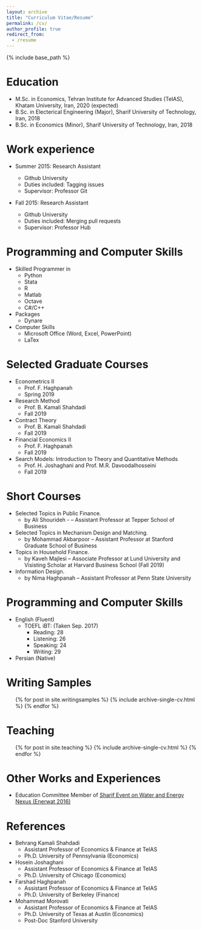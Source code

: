 ```yaml
---
layout: archive
title: "Curriculum Vitae/Resume"
permalink: /cv/
author_profile: true
redirect_from:
  - /resume
---
```


{% include base_path %}

Education
======
* M.Sc. in Economics, Tehran Institute for Advanced Studies (TeIAS), Khatam University, Iran, 2020 (expected)
* B.Sc. in Electerical Engineering (Major), Sharif University of Technology, Iran, 2018
* B.Sc. in Economics (Minor), Sharif University of Technology, Iran, 2018

Work experience
======
* Summer 2015: Research Assistant
  * Github University
  * Duties included: Tagging issues
  * Supervisor: Professor Git

* Fall 2015: Research Assistant
  * Github University
  * Duties included: Merging pull requests
  * Supervisor: Professor Hub
  
Programming and Computer Skills
======
* Skilled Programmer in
  * Python
  * Stata
  * R
  * Matlab
  * Octave
  * C#/C++
* Packages
  * Dynare
* Computer Skills
  * Microsoft Office (Word, Excel, PowerPoint)
  * LaTex

Selected Graduate Courses
======
* Econometrics II
  * Prof. F. Haghpanah
  * Spring 2019
* Research Method
  * Prof. B. Kamali Shahdadi
  * Fall 2019
* Contract Theory
  * Prof. B. Kamali Shahdadi
  * Fall 2019
* Financial Economics II
  * Prof. F. Haghpanah
  * Fall 2019
* Search Models: Introduction to Theory and Quantitative Methods
  * Prof. H. Joshaghani and Prof. M.R. Davoodalhosseini
  * Fall 2019

Short Courses
======
* Selected Topics in Public Finance.
  * by Ali Shourideh - – Assistant Professor at Tepper School of Business
* Selected Topics in Mechanism Design and Matching.
  * by Mohammad Akbarpoor – Assistant Professor at Stanford Graduate School of Business
* Topics in Household Finance.
  * by Kaveh Majlesi – Associate Professor at Lund University and Visisting Scholar at Harvard Business School (Fall 2019)
* Information Design.
  * by Nima Haghpanah – Assistant Professor at Penn State University

Programming and Computer Skills
======
* English (Fluent)
  * TOEFL iBT: (Taken Sep. 2017)
    * Reading: 28
    * Listening: 26
    * Speaking: 24
    * Writing: 29
* Persian (Native)

Writing Samples
======
  <ul>{% for post in site.writingsamples %}
    {% include archive-single-cv.html %}
  {% endfor %}</ul>
  
  
Teaching
======
  <ul>{% for post in site.teaching %}
    {% include archive-single-cv.html %}
  {% endfor %}</ul>
  
Other Works and Experiences
======
* Education Committee Member of <a href="http://enerwat.sharif.ir/?lang=en" target="_blank" rel="noopener noreferrer">Sharif Event on Water and Energy Nexus (Enerwat 2016)</a>

References
======
* Behrang Kamali Shahdadi 
  * Assistant Professor of Economics & Finance at TeIAS
  * Ph.D. University of Pennsylvania (Economics)
* Hosein Joshaghani
  * Assistant Professor of Economics & Finance at TeIAS
  * Ph.D. University of Chicago (Economics)
* Farshad Haghpanah
  * Assistant Professor of Economics & Finance at TeIAS
  * Ph.D. University of Berkeley (Finance)
* Mohammad Morovati
  * Assistant Professor of Economics & Finance at TeIAS
  * Ph.D. University of Texas at Austin (Economics)
  * Post-Doc Stanford University
